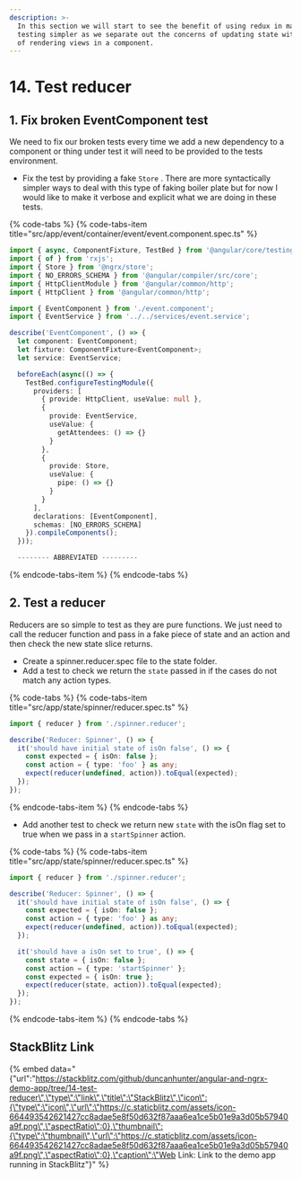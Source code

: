 ```yaml
---
description: >-
  In this section we will start to see the benefit of using redux in making out
  testing simpler as we separate out the concerns of updating state with those
  of rendering views in a component.
---
```


# 14. Test reducer

## 1. Fix broken EventComponent test

We need to fix our broken tests every time we add a new dependency to a component or thing under test it will need to be provided to the tests environment.

* Fix the test by providing a fake `Store` . There are more syntactically simpler ways to deal with this type of faking boiler plate but for now I would like to make it verbose and explicit what we are doing in these tests.

{% code-tabs %}
{% code-tabs-item title="src/app/event/container/event/event.component.spec.ts" %}
```typescript
import { async, ComponentFixture, TestBed } from '@angular/core/testing';
import { of } from 'rxjs';
import { Store } from '@ngrx/store';
import { NO_ERRORS_SCHEMA } from '@angular/compiler/src/core';
import { HttpClientModule } from '@angular/common/http';
import { HttpClient } from '@angular/common/http';

import { EventComponent } from './event.component';
import { EventService } from '../../services/event.service';

describe('EventComponent', () => {
  let component: EventComponent;
  let fixture: ComponentFixture<EventComponent>;
  let service: EventService;

  beforeEach(async(() => {
    TestBed.configureTestingModule({
      providers: [
        { provide: HttpClient, useValue: null },
        {
          provide: EventService,
          useValue: {
            getAttendees: () => {}
          }
        },
        {
          provide: Store,
          useValue: {
            pipe: () => {}
          }
        }
      ],
      declarations: [EventComponent],
      schemas: [NO_ERRORS_SCHEMA]
    }).compileComponents();
  }));

  -------- ABBREVIATED ---------

```
{% endcode-tabs-item %}
{% endcode-tabs %}

## 2. Test a reducer

Reducers are so simple to test as they are pure functions. We just need to call the reducer function and pass in a fake piece of state and an action and then check the new state slice returns.

* Create a spinner.reducer.spec file to the state folder.
* Add a test to check we return the `state` passed in if the cases do not match any action types.

{% code-tabs %}
{% code-tabs-item title="src/app/state/spinner/reducer.spec.ts" %}
```typescript
import { reducer } from './spinner.reducer';

describe('Reducer: Spinner', () => {
  it('should have initial state of isOn false', () => {
    const expected = { isOn: false };
    const action = { type: 'foo' } as any;
    expect(reducer(undefined, action)).toEqual(expected);
  });
});
```
{% endcode-tabs-item %}
{% endcode-tabs %}

* Add another test to check we return new `state` with the isOn flag set to true when we pass in a `startSpinner` action.

{% code-tabs %}
{% code-tabs-item title="src/app/state/spinner/reducer.spec.ts" %}
```typescript
import { reducer } from './spinner.reducer';

describe('Reducer: Spinner', () => {
  it('should have initial state of isOn false', () => {
    const expected = { isOn: false };
    const action = { type: 'foo' } as any;
    expect(reducer(undefined, action)).toEqual(expected);
  });

  it('should have a isOn set to true', () => {
    const state = { isOn: false };
    const action = { type: 'startSpinner' };
    const expected = { isOn: true };
    expect(reducer(state, action)).toEqual(expected);
  });
});
```
{% endcode-tabs-item %}
{% endcode-tabs %}

## StackBlitz Link

{% embed data="{\"url\":\"https://stackblitz.com/github/duncanhunter/angular-and-ngrx-demo-app/tree/14-test-reducer\",\"type\":\"link\",\"title\":\"StackBlitz\",\"icon\":{\"type\":\"icon\",\"url\":\"https://c.staticblitz.com/assets/icon-664493542621427cc8adae5e8f50d632f87aaa6ea1ce5b01e9a3d05b57940a9f.png\",\"aspectRatio\":0},\"thumbnail\":{\"type\":\"thumbnail\",\"url\":\"https://c.staticblitz.com/assets/icon-664493542621427cc8adae5e8f50d632f87aaa6ea1ce5b01e9a3d05b57940a9f.png\",\"aspectRatio\":0},\"caption\":\"Web Link: Link to the demo app running in StackBlitz\"}" %}


